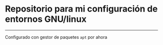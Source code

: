 # Repositorio para mi configuración de entornos GNU/linux
-----------
Configurado con gestor de paquetes `apt` por ahora